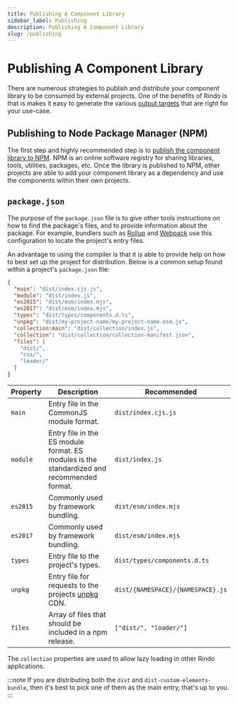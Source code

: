 ```yaml
---
title: Publishing A Component Library
sidebar_label: Publishing
description: Publishing A Component Library
slug: /publishing
---
```


# Publishing A Component Library

There are numerous strategies to publish and distribute your component library to be consumed by external projects. One of the benefits of Rindo is that is makes it easy to generate the various [output targets](../output-targets/01-overview.md) that are right for your use-case.

## Publishing to Node Package Manager (NPM)

The first step and highly recommended step is to
[publish the component library to NPM](https://docs.npmjs.com/getting-started/publishing-npm-packages). NPM is an online software registry for sharing libraries, tools, utilities, packages, etc. Once the library is published to NPM, other projects are able to add your component library as a dependency and use the components within their own projects.


## `package.json`

The purpose of the `package.json` file is to give other tools instructions on how to find the package's files, and to provide information about the package. For example, bundlers such as [Rollup](https://rollupjs.org/) and [Webpack](https://webpack.js.org/) use this configuration to locate the project's entry files.

An advantage to using the compiler is that it is able to provide help on how to best set up the project for distribution. Below is a common setup found within a project's `package.json` file:

```json
{
  "main": "dist/index.cjs.js",
  "module": "dist/index.js",
  "es2015": "dist/esm/index.mjs",
  "es2017": "dist/esm/index.mjs",
  "types": "dist/types/components.d.ts",
  "unpkg": "dist/my-project-name/my-project-name.esm.js",
  "collection:main": "dist/collection/index.js",
  "collection": "dist/collection/collection-manifest.json",
  "files": [
    "dist/",
    "css/",
    "loader/"
  ]
}
```

| Property | Description                                                                                         | Recommended                       |
|----------|-----------------------------------------------------------------------------------------------------|-----------------------------------|
| `main`            | Entry file in the CommonJS module format.                                                  | `dist/index.cjs.js`               |
| `module`          | Entry file in the ES module format. ES modules is the standardized and recommended format. | `dist/index.js`                   |
| `es2015`          | Commonly used by framework bundling.                                                       | `dist/esm/index.mjs`              |
| `es2017`          | Commonly used by framework bundling.                                                       | `dist/esm/index.mjs`              |
| `types`           | Entry file to the project's types.                                                         | `dist/types/components.d.ts`      |
| `unpkg`           | Entry file for requests to the projects [unpkg](https://unpkg.com/) CDN.                   | `dist/{NAMESPACE}/{NAMESPACE}.js` |
| `files`           | Array of files that should be included in a npm release.                                    | `["dist/", "loader/"]`            |

The `collection` properties are used to allow lazy loading in other Rindo applications.

:::note
If you are distributing both the `dist` and `dist-custom-elements-bundle`, then it's best to pick one of them as the main entry, that's up to you.
:::
